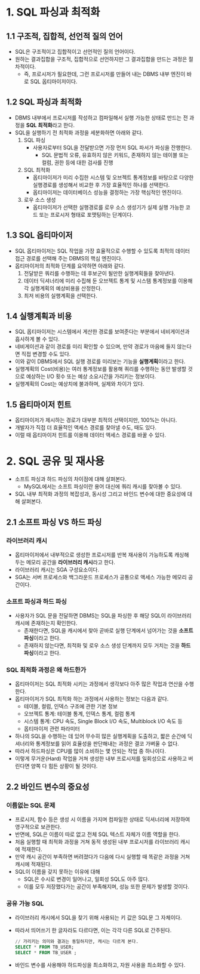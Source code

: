 # 1. SQL 파싱과 최적화

## 1.1 구조적, 집합적, 선언적 질의 언어

- SQL은 구조적이고 집합적이고 선언적인 질의 언어이다.
- 원하는 결과집합을 구조적, 집합적으로 선언하지만 그 결과집합을 만드는 과정은 절차적이다.
    - 즉, 프로시저가 필요한데, 그런 프로시저를 만들어 내는 DBMS 내부 엔진이 바로 SQL 옵티마이저이다.

## 1.2 SQL 파싱과 최적화

- DBMS 내부에서 프로시저를 작성하고 컴파일해서 실행 가능한 상태로 만드는 전 과정을 **SQL 최적화**라고 한다.
- SQL을 실행하기 전 최적화 과정을 세분화하면 아래와 같다.
    1. SQL 파싱
        - 사용자로부터 SQL을 전달받으면 가장 먼저 SQL 파서가 파싱을 잔행한다.
            - SQL 문법적 오류, 유효하지 않은 키워드, 존재하지 않는 테이블 또는 컬럼, 권한 등에 대한 검사를 진행
    2. SQL 최적화
        - 옵티마이저가 미리 수집한 시스템 및 오브젝트 통계정보를 바탕으로 다양한 실행경로를 생성해서 비교한 후 가장 효율적인 하나를 선택한다.
        - 옵티마이저는 데이터베이스 성능을 결정하는 가장 핵심적인 엔진이다.
    3. 로우 소스 생성
        - 옵티마이저가 선택한 실행경로를  로우 소스 생성기가 실제 실행 가능한 코드 또는 프로시저 형태로 포맷팅하는 단계이다.

## 1.3 SQL 옵티마이저

- SQL 옵티마이저는 SQL 작업을 가장 효율적으로 수행할 수 있도록 최적의 데이터 접근 경로를 선택해 주는 DBMS의 핵심 엔진이다.
- 옵티마이저의 최적화 단계를 요약하면 아래와 같다.
    1. 전달받은 쿼리를 수행하는 데 후보군이 될만한 실행계획들을 찾아낸다.
    2. 데이터 딕셔너리에 미리 수집해 둔 오브젝트 통계 및 시스템 통계정보를 이용해 각 실행계획의 예상비용을 산정한다.
    3. 최저 비용의 실행계획을 선택한다.

## 1.4 실행계획과 비용

- SQL 옵티마이저는 시스템에서 게산한 경로를 보여준다는 부분에서 네비게이션과 흡사하게 볼 수 있다.
- 네비게이션과 같이 경로를 미리 확인할 수 있으며, 만약 경로가 마음에 들지 않는다면 직접 변경할 수도 있다.
- 이와 같이 DBMS에서 SQL 실행 경로를 미리보는 기능을 **실행계획**이라고 한다.
- 실행계획의 Cost(비용)는 여러 통계정보를 활용해 쿼리를 수행하는 동안 발생할 것으로 예상하는 I/O 횟수 또는 예상 소요시간을 가리키는 정보이다.
- 실행계획의 Cost는 예상치에 불과하며, 실제와 차이가 있다.

## 1.5 옵티마이저 힌트

- 옵티마이저가 제시하는 경로가 대부분 최적의 선택이지만, 100%는 아니다.
- 개발자가 직접 더 효율적인 액세스 경로를 찾아낼 수도, 때도 있다.
- 이럴 때 옵티마이저 힌트를 이용해 데이터 액세스 경로를 바꿀 수 있다.

# 2. SQL 공유 및 재사용

- 소프트 파싱과 하드 파싱의 차이점에 대해 살펴본다.
    - MySQL에서는 소프트 파싱이란 용어 대신에 쿼리 캐시를 찾아볼 수 있다.
- SQL 내부 최적화 과정의 복잡성과, 동시성 그리고 바인드 변수에 대한 중요성에 대해 살펴본다.

## 2.1 소프트 파싱 VS 하드 파싱

### 라이브러리 캐시

- 옵티마이저에서 내부적으로 생성한 프로시저를 반복 재사용이 가능하도록 캐싱해 두는 메모리 공간을 **라이브러리 캐시**라고 한다.
- 라이브러리 캐시는 SGA 구성요소이다.
- SGA는 서버 프로세스와 백그라운드 프로세스가 공통으로 액세스 가능한 메모리 공간이다.

### 소프트 파싱과 하드 파싱

- 사용자가 SQL 문을 전달하면 DBMS는 SQL을 파싱한 후 해당 SQL이 라이브러리 캐시에 존재하는지 확인한다.
    - 존재한다면, SQL을 캐시에서 찾아 곧바로 실행 단계에서 넘어가는 것을 **소프트 파싱**이라고 한다.
    - 존재하지 않는다면, 최적화 및 로우 소스 생성 단계까지 모두 거치는 것을 **하드 파싱**이라고 한다.

### SQL 최적화 과정은 왜 하드한가

- 옵티마이저는 SQL 최적화 시키는 과정에서 생각보다 아주 많은 작업과 연산을 수행한다.
- 옵티마이저가 SQL 최적화 하는 과정에서 사용하는 정보는 다음과 같다.
    - 테이블, 컬럼, 인덱스 구조에 관한 기본 정보
    - 오브젝트 통계: 테이블 통계, 인덱스 통계, 컬럼 통계
    - 시스템 통계: CPU 속도, Single Block I/O 속도, Multiblock I/O 속도 등
    - 옵티마이저 관련 파라미터
- 하나의 SQL을 수행하는 데 있어 무수히 많은 실행계획을 도출하고, 짧은 순간에 딕셔너리와 통계정보를 읽어 효율성을 판단해내는 과정은 결코 가벼울 수 없다.
- 따라서 하드파싱은 CPU를 많이 소비하는 몇 안되는 작업 중 하나이다.
- 이렇게 무거운(Hard) 작업을 거쳐 생성한 내부 프로시저를 일회성으로 사용하고 버린다면 양쪽 다 힘든 상황이 될 것이다.

## 2.2 바인드 변수의 중요성

### 이름없는 SQL 문제

- 프로시저, 함수 등은 생성 시 이름을 가지며 컴파일한 상태로 딕셔너리에 저장하여 영구적으로 보관한다.
- 반면에, SQL은 이름이 따로 없고 전체 SQL 텍스트 자체가 이름 역할을 한다.
- 처음 실행할 때 최적화 과정을 거쳐 동적 생성된 내부 프로시저를 라이브러리 캐시에 적재한다.
- 만약 캐시 공간이 부족하면 버려졌다가 다음에 다시 실행할 때 똑같은 과정을 거쳐 캐시에 적재된다.
- SQL이 이름을 갖지 못하는 이유에 대해
    - SQL은 수시로 변경이 일어나고, 일회성 SQL도 아주 많다.
    - 이를 모두 저장했다가는 공간이 부족해지며, 성능 또한 문제가 발생할 것이다.

### 공유 가능 SQL

- 라이브러리 캐시에서 SQL을 찾기 위해 사용되는 키 값은 SQL문 그 자체이다.
- 따라서 띄어쓰기 한 글자라도 다르다면, 이는 각각 다른 SQL로 간주된다.
    
    ```sql
    // 가리키는 의미와 결과는 동일하지만, 캐시는 다르게 본다.
    SELECT * FROM TB_USER;
    SELECT * FROM TB_USER ;
    ```
    
- 바인드 변수를 사용해야 하드파싱을 최소화하고, 자원 사용을 최소화할 수 있다.